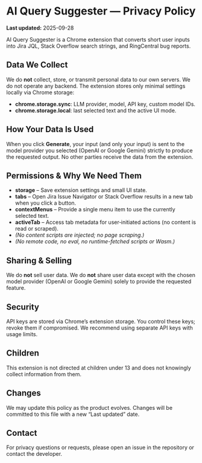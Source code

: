 # AI Query Suggester — Privacy Policy

**Last updated:** 2025-09-28

AI Query Suggester is a Chrome extension that converts short user inputs into Jira JQL, Stack Overflow search strings, and RingCentral bug reports.

## Data We Collect
We do **not** collect, store, or transmit personal data to our own servers. We do not operate any backend.
The extension stores only minimal settings locally via Chrome storage:
- **chrome.storage.sync**: LLM provider, model, API key, custom model IDs.
- **chrome.storage.local**: last selected text and the active UI mode.

## How Your Data Is Used
When you click **Generate**, your input (and only your input) is sent to the model provider you selected (OpenAI or Google Gemini) strictly to produce the requested output. No other parties receive the data from the extension.

## Permissions & Why We Need Them
- **storage** – Save extension settings and small UI state.
- **tabs** – Open Jira Issue Navigator or Stack Overflow results in a new tab when you click a button.
- **contextMenus** – Provide a single menu item to use the currently selected text.
- **activeTab** – Access tab metadata for user‑initiated actions (no content is read or scraped).
- *(No content scripts are injected; no page scraping.)*
- *(No remote code, no eval, no runtime-fetched scripts or Wasm.)*

## Sharing & Selling
We do **not** sell user data. We do **not** share user data except with the chosen model provider (OpenAI or Google Gemini) solely to provide the requested feature.

## Security
API keys are stored via Chrome’s extension storage. You control these keys; revoke them if compromised. We recommend using separate API keys with usage limits.

## Children
This extension is not directed at children under 13 and does not knowingly collect information from them.

## Changes
We may update this policy as the product evolves. Changes will be committed to this file with a new “Last updated” date.

## Contact
For privacy questions or requests, please open an issue in the repository or contact the developer.
